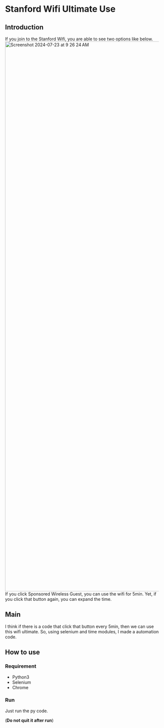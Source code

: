 # Stanford Wifi Ultimate Use
## Introduction
If you join to the Stanford Wifi, you are able to see two options like below.
<img width="1792" alt="Screenshot 2024-07-23 at 9 26 24 AM" src="https://github.com/user-attachments/assets/3c75f8d1-b572-4b11-8629-903812476969">
If you click Sponsored Wireless Guest, you can use the wifi for 5min. Yet, if you click that button again, you can expand the time.

## Main
I think if there is a code that click that button every 5min, then we can use this wifi ultimate.
So, using selenium and time modules, I made a automation code.

## How to use
### Requirement
- Python3
- Selenium
- Chrome
### Run
Just run the py code.

(**Do not quit it after run**)
